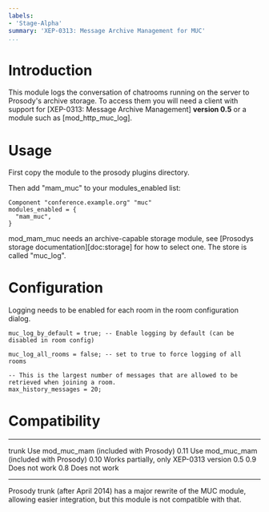 ```yaml
---
labels:
- 'Stage-Alpha'
summary: 'XEP-0313: Message Archive Management for MUC'
...
```


Introduction
============

This module logs the conversation of chatrooms running on the server to
Prosody's archive storage. To access them you will need a client with
support for [XEP-0313: Message Archive Management] **version 0.5** or
a module such as [mod_http_muc_log].

Usage
=====

First copy the module to the prosody plugins directory.

Then add "mam\_muc" to your modules\_enabled list:

``` {.lua}
Component "conference.example.org" "muc"
modules_enabled = {
  "mam_muc",
}
```

mod\_mam\_muc needs an archive-capable storage module, see
[Prosodys storage documentation][doc:storage] for how to select one.
The store is called "muc\_log".

Configuration
=============

Logging needs to be enabled for each room in the room configuration
dialog.

``` {.lua}
muc_log_by_default = true; -- Enable logging by default (can be disabled in room config)

muc_log_all_rooms = false; -- set to true to force logging of all rooms

-- This is the largest number of messages that are allowed to be retrieved when joining a room.
max_history_messages = 20;
```

Compatibility
=============

  ------- --------------------------------------------
  trunk   Use mod\_muc\_mam (included with Prosody)
  0.11    Use mod\_muc\_mam (included with Prosody)
  0.10    Works partially, only XEP-0313 version 0.5
  0.9     Does not work
  0.8     Does not work
  ------- --------------------------------------------

Prosody trunk (after April 2014) has a major rewrite of the MUC module,
allowing easier integration, but this module is not compatible with
that.
